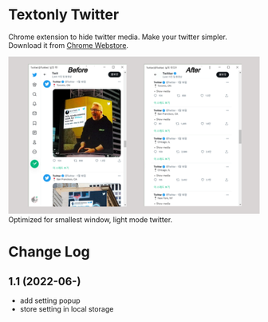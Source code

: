 # Textonly Twitter
Chrome extension to hide twitter media. Make your twitter simpler. Download it from [Chrome Webstore](https://chrome.google.com/webstore/detail/textonly-twitter/dbonhfkddcpbknmccjclfigmfkpimfkf).

![textonly twitter screenshot](https://github.com/ette9844/textonly-twitter/blob/master/images/store%20banner.png?raw=true)
Optimized for smallest window, light mode twitter.

# Change Log
## 1.1 (2022-06-)
* add setting popup
* store setting in local storage
